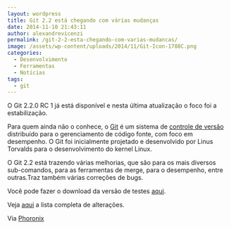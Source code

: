 ```yaml
---
layout: wordpress
title: Git 2.2 está chegando com várias mudanças
date: 2014-11-10 21:43:11
author: alexandrevicenzi
permalink: /git-2-2-esta-chegando-com-varias-mudancas/
image: /assets/wp-content/uploads/2014/11/Git-Icon-1788C.png
categories:
  - Desenvolvimento
  - Ferramentas
  - Notícias
tags:
  - git
---
```


O Git 2.2.0 RC 1 já está disponível e nesta última atualização o foco foi a estabilização.

Para quem ainda não o conhece, o <a href="http://git-scm.com/">Git</a> é um sistema de <a href="http://pt.wikipedia.org/wiki/Sistema_de_controle_de_vers%C3%A3o">controle de versão</a> distribuído para o gerenciamento de código fonte, com foco em desempenho. O Git foi inicialmente projetado e desenvolvido por Linus Torvalds para o desenvolvimento do kernel Linux.

O Git 2.2 está trazendo várias melhorias, que são para os mais diversos sub-comandos, para as ferramentas de merge, para o desempenho, entre outras.Traz também várias correções de bugs.

Você pode fazer o download da versão de testes <a href="http://lkml.iu.edu/hypermail/linux/kernel/1411.0/05384.html">aqui</a>.

Veja <a href="http://lkml.iu.edu/hypermail/linux/kernel/1411.0/05384.html">aqui</a> a lista completa de alterações.

Via <a href="http://www.phoronix.com/scan.php?page=news_item&amp;px=MTgzMzA">Phoronix</a>